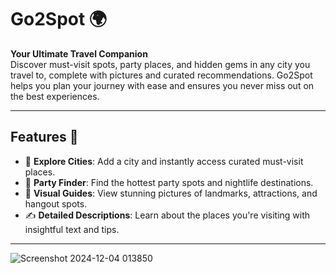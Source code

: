 # Go2Spot 🌍

**Your Ultimate Travel Companion**  
Discover must-visit spots, party places, and hidden gems in any city you travel to, complete with pictures and curated recommendations. Go2Spot helps you plan your journey with ease and ensures you never miss out on the best experiences.

---

## Features 🚀

- 🌆 **Explore Cities**: Add a city and instantly access curated must-visit places.  
- 🎉 **Party Finder**: Find the hottest party spots and nightlife destinations.  
- 📸 **Visual Guides**: View stunning pictures of landmarks, attractions, and hangout spots.  
- ✍️ **Detailed Descriptions**: Learn about the places you're visiting with insightful text and tips.  

---




![Screenshot 2024-12-04 013850](https://github.com/user-attachments/assets/eea61aaa-5458-4ee2-b462-898c17ae5ea0)
